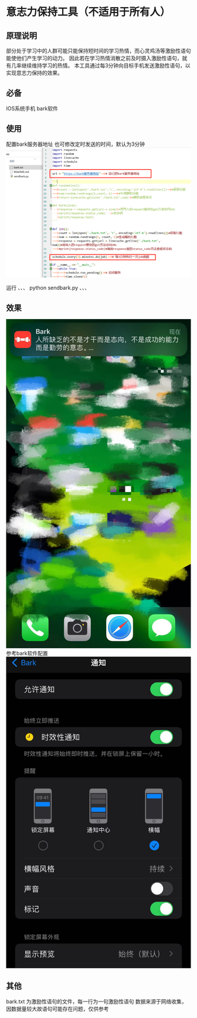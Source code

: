 # 意志力保持工具（不适用于所有人）

## 原理说明
部分处于学习中的人群可能只能保持短时间的学习热情，而心灵鸡汤等激励性语句能使他们产生学习的动力。
因此若在学习热情消散之前及时摄入激励性语句，就有几率继续维持学习的热情。
本工具通过每3分钟向目标手机发送激励性语句，以实现意志力保持的效果。

## 必备
IOS系统手机
bark软件

## 使用
配置bark服务器地址
也可修改定时发送的时间，默认为3分钟
![](img/1.png)

运行
、、、
python sendbark.py
、、、

## 效果
![](img/2.jpg)
参考bark软件配置
![](img/3.jpg)

## 其他
bark.txt 为激励性语句的文件，每一行为一句激励性语句
数据来源于网络收集，因数据量较大故语句可能存在问题，仅供参考